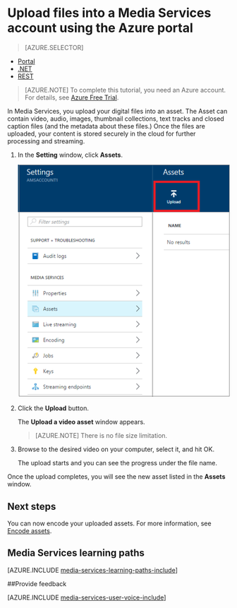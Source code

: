 <properties
	pageTitle=" Upload files into a Media Services account using the Azure portal | Microsoft Azure"
	description="This tutorial walks you through the steps of uploading files into a Media Services account using the Azure portal"
	services="media-services"
	documentationCenter=""
	authors="Juliako"
	manager="erikre"
	editor=""/>

<tags
	ms.service="media-services"
	ms.workload="media"
	ms.tgt_pltfrm="na"
	ms.devlang="na"
	ms.topic="get-started-article"
	ms.date="08/29/2016"
	ms.author="juliako"/>


# Upload files into a Media Services account using the Azure portal 

> [AZURE.SELECTOR]
- [Portal](media-services-portal-upload-files.md)
- [.NET](media-services-dotnet-upload-files.md)
- [REST](media-services-rest-upload-files.md)

> [AZURE.NOTE] To complete this tutorial, you need an Azure account. For details, see [Azure Free Trial](https://azure.microsoft.com/pricing/free-trial/). 

In Media Services, you upload your digital files into an asset. The Asset  can contain video, audio, images, thumbnail collections, text tracks and closed caption files (and the metadata about these files.) Once the files are uploaded, your content is stored securely in the cloud for further processing and streaming.
 
1. In the **Setting** window, click **Assets**.

	![Upload files](./media/media-services-portal-vod-get-started/media-services-upload.png)

3. Click the **Upload** button.

	The **Upload a video asset** window appears.

	>[AZURE.NOTE] There is no file size limitation.
	
4. Browse to the desired video on your computer, select it, and hit OK.  

	The upload starts and you can see the progress under the file name.  

Once the upload completes, you will see the new asset listed in the **Assets** window. 


## Next steps

You can now encode your uploaded assets. For more information, see [Encode assets](media-services-portal-encode.md).

## Media Services learning paths

[AZURE.INCLUDE [media-services-learning-paths-include](../../includes/media-services-learning-paths-include.md)]

##Provide feedback

[AZURE.INCLUDE [media-services-user-voice-include](../../includes/media-services-user-voice-include.md)]


